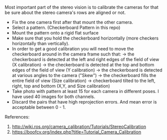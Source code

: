 Most important part of the stereo vision is to calibrate the cameras for that be sure about the stereo camera's rows are aligned or not.
* Fix the one camera first after that mount the other camera. 
* Select a pattern. (Checkerboard Pattern in this repo)
* Mount the pattern onto a rigid flat surface
* Make sure that you hold the checkerboard horizontally (more checkers horizontally than vertically).
* In order to get a good calibration you will need to move the checkerboard around in the camera frame such that:
    -> the checkerboard is detected at the left and right edges of the field of view (X calibration)
    -> the checkerboard is detected at the top and bottom edges of the field of view (Y calibration)
    -> the checkerboard is detected at various angles to the camera ("Skew")
    -> the checkerboard fills the entire field of view (Size calibration)
    -> checkerboard tilted to the left, right, top and bottom (X,Y, and Size calibration)
* Take photo with pattern at least 15 for each camera in different poses. I have used 40 images for both channels.
* Discard the pairs that have high reprojection errors. And mean error is acceptable between 0 - 1.


References: 
1. http://wiki.ros.org/camera_calibration/Tutorials/StereoCalibration
2. https://boofcv.org/index.php?title=Tutorial_Camera_Calibration

